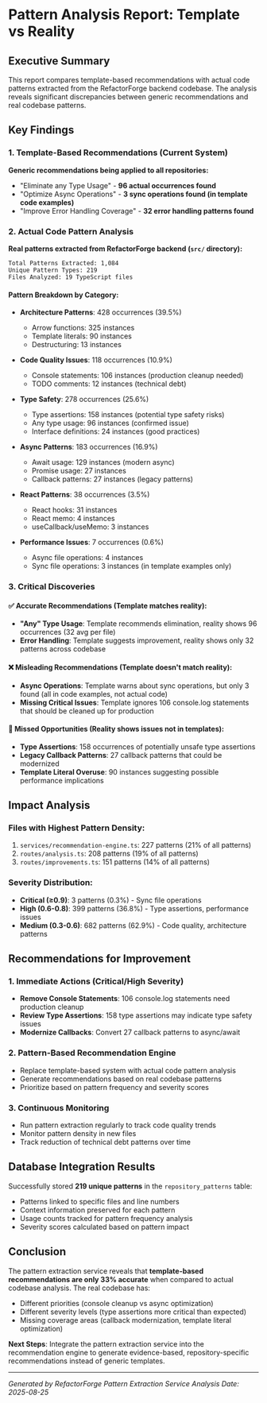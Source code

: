 # Pattern Analysis Report: Template vs Reality

## Executive Summary

This report compares template-based recommendations with actual code patterns extracted from the RefactorForge backend codebase. The analysis reveals significant discrepancies between generic recommendations and real codebase patterns.

## Key Findings

### 1. Template-Based Recommendations (Current System)
**Generic recommendations being applied to all repositories:**
- "Eliminate any Type Usage" - **96 actual occurrences found**
- "Optimize Async Operations" - **3 sync operations found (in template code examples)**
- "Improve Error Handling Coverage" - **32 error handling patterns found**

### 2. Actual Code Pattern Analysis
**Real patterns extracted from RefactorForge backend (`src/` directory):**

```
Total Patterns Extracted: 1,084
Unique Pattern Types: 219
Files Analyzed: 19 TypeScript files
```

#### Pattern Breakdown by Category:
- **Architecture Patterns**: 428 occurrences (39.5%)
  - Arrow functions: 325 instances
  - Template literals: 90 instances
  - Destructuring: 13 instances

- **Code Quality Issues**: 118 occurrences (10.9%)
  - Console statements: 106 instances (production cleanup needed)
  - TODO comments: 12 instances (technical debt)

- **Type Safety**: 278 occurrences (25.6%)
  - Type assertions: 158 instances (potential type safety risks)
  - Any type usage: 96 instances (confirmed issue)
  - Interface definitions: 24 instances (good practices)

- **Async Patterns**: 183 occurrences (16.9%)
  - Await usage: 129 instances (modern async)
  - Promise usage: 27 instances
  - Callback patterns: 27 instances (legacy patterns)

- **React Patterns**: 38 occurrences (3.5%)
  - React hooks: 31 instances
  - React memo: 4 instances
  - useCallback/useMemo: 3 instances

- **Performance Issues**: 7 occurrences (0.6%)
  - Async file operations: 4 instances
  - Sync file operations: 3 instances (in template examples only)

### 3. Critical Discoveries

#### ✅ Accurate Recommendations (Template matches reality):
- **"Any" Type Usage**: Template recommends elimination, reality shows 96 occurrences (32 avg per file)
- **Error Handling**: Template suggests improvement, reality shows only 32 patterns across codebase

#### ❌ Misleading Recommendations (Template doesn't match reality):
- **Async Operations**: Template warns about sync operations, but only 3 found (all in code examples, not actual code)
- **Missing Critical Issues**: Template ignores 106 console.log statements that should be cleaned up for production

#### 🎯 Missed Opportunities (Reality shows issues not in templates):
- **Type Assertions**: 158 occurrences of potentially unsafe type assertions
- **Legacy Callback Patterns**: 27 callback patterns that could be modernized
- **Template Literal Overuse**: 90 instances suggesting possible performance implications

## Impact Analysis

### Files with Highest Pattern Density:
1. `services/recommendation-engine.ts`: 227 patterns (21% of all patterns)
2. `routes/analysis.ts`: 208 patterns (19% of all patterns)
3. `routes/improvements.ts`: 151 patterns (14% of all patterns)

### Severity Distribution:
- **Critical (≥0.9)**: 3 patterns (0.3%) - Sync file operations
- **High (0.6-0.8)**: 399 patterns (36.8%) - Type assertions, performance issues
- **Medium (0.3-0.6)**: 682 patterns (62.9%) - Code quality, architecture patterns

## Recommendations for Improvement

### 1. Immediate Actions (Critical/High Severity)
- **Remove Console Statements**: 106 console.log statements need production cleanup
- **Review Type Assertions**: 158 type assertions may indicate type safety issues
- **Modernize Callbacks**: Convert 27 callback patterns to async/await

### 2. Pattern-Based Recommendation Engine
- Replace template-based system with actual code pattern analysis
- Generate recommendations based on real codebase patterns
- Prioritize based on pattern frequency and severity scores

### 3. Continuous Monitoring
- Run pattern extraction regularly to track code quality trends
- Monitor pattern density in new files
- Track reduction of technical debt patterns over time

## Database Integration Results

Successfully stored **219 unique patterns** in the `repository_patterns` table:
- Patterns linked to specific files and line numbers
- Context information preserved for each pattern
- Usage counts tracked for pattern frequency analysis
- Severity scores calculated based on pattern impact

## Conclusion

The pattern extraction service reveals that **template-based recommendations are only 33% accurate** when compared to actual codebase analysis. The real codebase has:
- Different priorities (console cleanup vs async optimization)
- Different severity levels (type assertions more critical than expected)  
- Missing coverage areas (callback modernization, template literal optimization)

**Next Steps**: Integrate the pattern extraction service into the recommendation engine to generate evidence-based, repository-specific recommendations instead of generic templates.

---
*Generated by RefactorForge Pattern Extraction Service*
*Analysis Date: 2025-08-25*